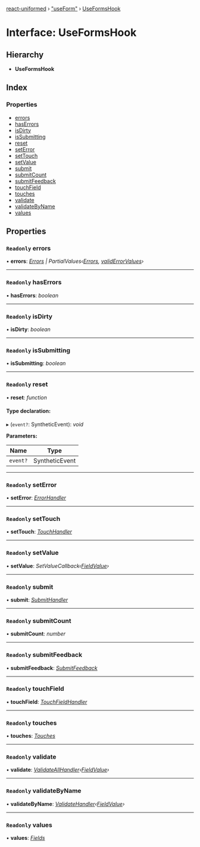 [react-uniformed](../README.md) › ["useForm"](../modules/_useform_.md) › [UseFormsHook](_useform_.useformshook.md)

# Interface: UseFormsHook

## Hierarchy

* **UseFormsHook**

## Index

### Properties

* [errors](_useform_.useformshook.md#readonly-errors)
* [hasErrors](_useform_.useformshook.md#readonly-haserrors)
* [isDirty](_useform_.useformshook.md#readonly-isdirty)
* [isSubmitting](_useform_.useformshook.md#readonly-issubmitting)
* [reset](_useform_.useformshook.md#readonly-reset)
* [setError](_useform_.useformshook.md#readonly-seterror)
* [setTouch](_useform_.useformshook.md#readonly-settouch)
* [setValue](_useform_.useformshook.md#readonly-setvalue)
* [submit](_useform_.useformshook.md#readonly-submit)
* [submitCount](_useform_.useformshook.md#readonly-submitcount)
* [submitFeedback](_useform_.useformshook.md#readonly-submitfeedback)
* [touchField](_useform_.useformshook.md#readonly-touchfield)
* [touches](_useform_.useformshook.md#readonly-touches)
* [validate](_useform_.useformshook.md#readonly-validate)
* [validateByName](_useform_.useformshook.md#readonly-validatebyname)
* [values](_useform_.useformshook.md#readonly-values)

## Properties

### `Readonly` errors

• **errors**: *[Errors](../modules/_useerrors_.md#errors) | PartialValues‹[Errors](../modules/_useerrors_.md#errors), [validErrorValues](../modules/_useerrors_.md#validerrorvalues)›*

___

### `Readonly` hasErrors

• **hasErrors**: *boolean*

___

### `Readonly` isDirty

• **isDirty**: *boolean*

___

### `Readonly` isSubmitting

• **isSubmitting**: *boolean*

___

### `Readonly` reset

• **reset**: *function*

#### Type declaration:

▸ (`event?`: SyntheticEvent): *void*

**Parameters:**

Name | Type |
------ | ------ |
`event?` | SyntheticEvent |

___

### `Readonly` setError

• **setError**: *[ErrorHandler](_useerrors_.errorhandler.md)*

___

### `Readonly` setTouch

• **setTouch**: *[TouchHandler](_usetouch_.touchhandler.md)*

___

### `Readonly` setValue

• **setValue**: *SetValueCallback‹[FieldValue](../modules/_usefields_.md#fieldvalue)›*

___

### `Readonly` submit

• **submit**: *[SubmitHandler](_usesubmission_.submithandler.md)*

___

### `Readonly` submitCount

• **submitCount**: *number*

___

### `Readonly` submitFeedback

• **submitFeedback**: *[SubmitFeedback](../modules/_usesubmission_.md#submitfeedback)*

___

### `Readonly` touchField

• **touchField**: *[TouchFieldHandler](_usetouch_.touchfieldhandler.md)*

___

### `Readonly` touches

• **touches**: *[Touches](../modules/_usetouch_.md#touches)*

___

### `Readonly` validate

• **validate**: *[ValidateAllHandler](_usevalidation_types_.validateallhandler.md)‹[FieldValue](../modules/_usefields_.md#fieldvalue)›*

___

### `Readonly` validateByName

• **validateByName**: *[ValidateHandler](_usevalidation_types_.validatehandler.md)‹[FieldValue](../modules/_usefields_.md#fieldvalue)›*

___

### `Readonly` values

• **values**: *[Fields](../modules/_usefields_.md#fields)*
